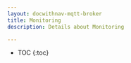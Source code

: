 ```yaml
---
layout: docwithnav-mqtt-broker
title: Monitoring
description: Details about Monitoring

---
```


* TOC
{:toc}